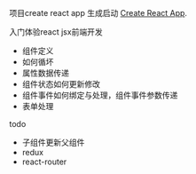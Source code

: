 

项目create react app 生成启动
[Create React App](https://github.com/facebookincubator/create-react-app).

入门体验react jsx前端开发

- 组件定义
- 如何循坏
- 属性数据传递
- 组件状态如何更新修改
- 组件事件如何绑定与处理，组件事件参数传递
- 表单处理

todo
- 子组件更新父组件
- redux
- react-router